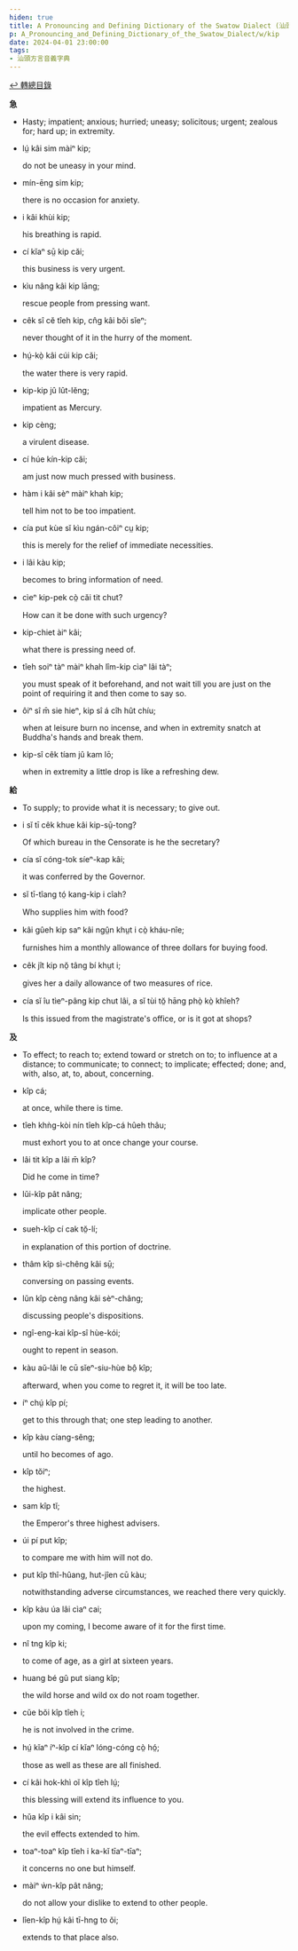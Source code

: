 ```yaml
---
hiden: true
title: A Pronouncing and Defining Dictionary of the Swatow Dialect (汕頭方言音義字典) / kip
p: A_Pronouncing_and_Defining_Dictionary_of_the_Swatow_Dialect/w/kip
date: 2024-04-01 23:00:00
tags: 
- 汕頭方言音義字典
---
```


[↩️ 轉總目錄](/A_Pronouncing_and_Defining_Dictionary_of_the_Swatow_Dialect)


**急**
- Hasty; impatient; anxious; hurried; uneasy; solicitous; urgent; zealous for; hard up; in extremity.

- lṳ́ kâi sim màiⁿ kip;

  do not be uneasy in your mind.

- mín-ēng sim kip;

  there is no occasion for anxiety.

- i kâi khùi kip;

  his breathing is rapid.

- cí kĭaⁿ sṳ̄ kip căi;

  this business is very urgent.

- kìu nâng kâi kip lāng;

  rescue people from pressing want.

- cêk sî cĕ tîeh kip, cn̂g kâi bŏi sĭeⁿ;

  never thought of it in the hurry of the moment.

- hṳ́-kò̤ kâi cúi kip căi;

  the water there is very rapid.

- kip-kip jû lût-lĕng;

  impatient as Mercury.

- kip cèng;

  a virulent disease.

- cí húe kín-kip căi;

  am just now much pressed with business.

- hàm i kâi sèⁿ màiⁿ khah kip;

  tell him not to be too impatient.

- cía put kùe sĭ kìu ngán-côiⁿ cṳ kip;

  this is merely for the relief of immediate necessities.

- i lâi kàu kip;

  becomes to bring information of need.

- cìeⁿ kip-pek cò̤ căi tit chut?

  How can it be done with such urgency?

- kip-chiet àiⁿ kâi;

  what there is pressing need of.

- tîeh soiⁿ tàⁿ màiⁿ khah lîm-kip cìaⁿ lâi tàⁿ;

  you must speak of it beforehand, and not wait till you are just on the point of requiring it and then come to say so.

- ôiⁿ sî m̄ sie hieⁿ, kip sî á cîh hût chíu;

  when at leisure burn no incense, and when in extremity snatch at Buddha's hands and break them.

- kip-sî cêk tíam jû kam lō;

  when in extremity a little drop is like a refreshing dew.

**給**
- To supply; to provide what it is necessary; to give out.

- i sĭ tī cêk khue kâi kip-sṳ̄-tong?

  Of which bureau in the Censorate is he the secretary?

- cía sĭ cóng-tok síeⁿ-kap kâi;

  it was conferred by the Governor.

- sĭ tī-tîang tó̤ kang-kip i cîah?

  Who supplies him with food?

- kâi gûeh kip saⁿ kâi ngṳ̂n khṳt i cò̤ kháu-nîe;

  furnishes him a monthly allowance of three dollars for buying food.

- cêk jît kip nŏ̤ tâng bí khṳt i;

  gives her a daily allowance of two measures of rice.

- cía sĭ îu tìeⁿ-pâng kip chut lâi, a sĭ tùi tŏ̤ hāng phò̤ kò̤ khîeh?

  Is this issued from the magistrate's office, or is it got at shops?

**及**
- To effect; to reach to; extend toward or stretch  on to; to influence at a distance; to communicate; to connect; to  implicate; effected; done; and, with, also, at, to, about, concerning.

- kîp cá;

  at once, while there is time.

- tîeh khǹg-kòi nín tîeh kîp-cá hûeh thâu;

  must exhort you to at once change your course.

- lâi tit kîp a lâi m̄ kîp?

  Did he come in time?

- lŭi-kîp pât nâng;

  implicate other people.

- sueh-kîp cí cak tŏ̤-lí;

  in explanation of this portion of doctrine.

- thâm kîp sì-chêng kâi sṳ̄;

  conversing on passing events.

- lŭn kîp cèng nâng kâi sèⁿ-châng;

  discussing people's dispositions.

- ngî-eng-kai kîp-sî hùe-kói;

  ought to repent in season.

- kàu aŭ-lâi le cū sĭeⁿ-siu-hùe bô̤ kîp;

  afterward, when you come to regret it, it will be too late.

- íⁿ chṳ́ kîp pí;

  get to this through that; one step leading to another.

- kîp kàu cíang-sêng;

  until ho becomes of ago.

- kîp tŏiⁿ;

  the highest.

- sam kîp tĭ;

  the Emperor's three highest advisers.

- úi pí put kîp;

  to compare me with him will not do.

- put kîp thî-hûang, hut-jîen cū kàu;

  notwithstanding adverse circumstances, we reached there very quickly.

- kîp kàu úa lâi cìaⁿ cai;

  upon my coming, I become aware of it for the first time.

- nî tng kîp ki;

  to come of age, as a girl at sixteen years.

- huang bé gû put siang kîp;

  the wild horse and wild ox do not roam together.

- cŭe bŏi kîp tîeh i;

  he is not involved in the crime.

- hṳ́ kĭaⁿ íⁿ-kîp cí kĭaⁿ lóng-cóng cò̤ hó̤;

  those as well as these are all finished.

- cí kâi hok-khì oĭ kîp tîeh lṳ́;

  this blessing will extend its influence to you.

- hŭa kîp i kâi sin;

  the evil effects extended to him.

- toaⁿ-toaⁿ kîp tîeh i ka-kĭ tīaⁿ-tīaⁿ;

  it concerns no one but himself.

- màiⁿ ẁn-kîp pât nâng;

  do not allow your dislike to extend to other people.

- lîen-kîp hṳ́ kâi tī-hng to ŏi;

  extends to that place also.